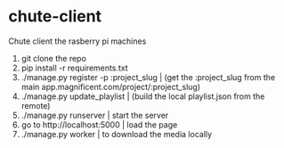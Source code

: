 chute-client
============

Chute client the rasberry pi machines


1. git clone the repo
2. pip install -r requirements.txt
3. ./manage.py register -p :project_slug | (get the :project_slug from the main app.magnificent.com/project/:project_slug)
4. ./manage.py update_playlist           | (build the local playlist.json from the remote)
4. ./manage.py runserver                 | start the server
5. go to http://localhost:5000           | load the page
6. ./manage.py worker                    | to download the media locally